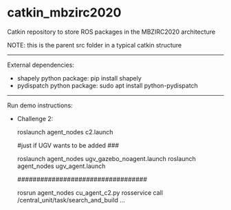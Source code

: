 # catkin_mbzirc2020

Catkin repository to store ROS packages in the MBZIRC2020 architecture

NOTE: this is the parent src folder in a typical catkin structure

-------------------

External dependencies:

- shapely python package: pip install shapely
- pydispatch python package: sudo apt install python-pydispatch


-------------------

Run demo instructions:

- Challenge 2:

	roslaunch agent_nodes c2.launch

	#just if UGV wants to be added ###

	roslaunch agent_nodes ugv_gazebo_noagent.launch
	roslaunch agent_nodes ugv_agent.launch

	##################################

	rosrun agent_nodes cu_agent_c2.py
	rosservice call /central_unit/task/search_and_build ...
